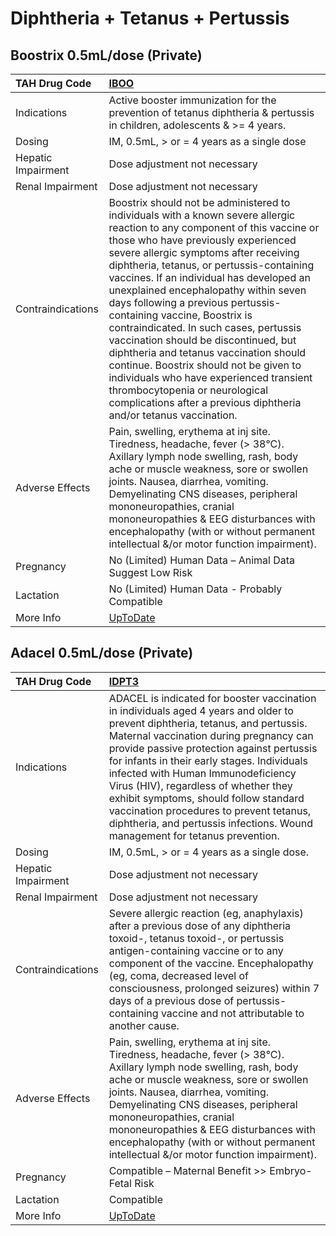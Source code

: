 # Diphtheria + Tetanus + Pertussis

## Boostrix 0.5mL/dose (Private)

| TAH Drug Code      | [IBOO](https://www.tahsda.org.tw/drugs/hissearch.php?drug_code=IBOO)                                                                                                                                                                                                                                                                                                                                                                                                                                                                                                                                                                                                                                                                     |
|:-------------------|:-----------------------------------------------------------------------------------------------------------------------------------------------------------------------------------------------------------------------------------------------------------------------------------------------------------------------------------------------------------------------------------------------------------------------------------------------------------------------------------------------------------------------------------------------------------------------------------------------------------------------------------------------------------------------------------------------------------------------------------------|
| Indications        | Active booster immunization for the prevention of tetanus diphtheria & pertussis in children, adolescents & >= 4 years.                                                                                                                                                                                                                                                                                                                                                                                                                                                                                                                                                                                                                  |
| Dosing             | IM, 0.5mL, > or = 4 years as a single dose                                                                                                                                                                                                                                                                                                                                                                                                                                                                                                                                                                                                                                                                                               |
| Hepatic Impairment | Dose adjustment not necessary                                                                                                                                                                                                                                                                                                                                                                                                                                                                                                                                                                                                                                                                                                            |
| Renal Impairment   | Dose adjustment not necessary                                                                                                                                                                                                                                                                                                                                                                                                                                                                                                                                                                                                                                                                                                            |
| Contraindications  | Boostrix should not be administered to individuals with a known severe allergic reaction to any component of this vaccine or those who have previously experienced severe allergic symptoms after receiving diphtheria, tetanus, or pertussis-containing vaccines. If an individual has developed an unexplained encephalopathy within seven days following a previous pertussis-containing vaccine, Boostrix is contraindicated. In such cases, pertussis vaccination should be discontinued, but diphtheria and tetanus vaccination should continue. Boostrix should not be given to individuals who have experienced transient thrombocytopenia or neurological complications after a previous diphtheria and/or tetanus vaccination. |
| Adverse Effects    | Pain, swelling, erythema at inj site. Tiredness, headache, fever (> 38°C). Axillary lymph node swelling, rash, body ache or muscle weakness, sore or swollen joints. Nausea, diarrhea, vomiting. Demyelinating CNS diseases, peripheral mononeuropathies, cranial mononeuropathies & EEG disturbances with encephalopathy (with or without permanent intellectual &/or motor function impairment).                                                                                                                                                                                                                                                                                                                                       |
| Pregnancy          | No (Limited) Human Data – Animal Data Suggest Low Risk                                                                                                                                                                                                                                                                                                                                                                                                                                                                                                                                                                                                                                                                                   |
| Lactation          | No (Limited) Human Data - Probably Compatible                                                                                                                                                                                                                                                                                                                                                                                                                                                                                                                                                                                                                                                                                            |
| More Info          | [UpToDate](https://www.uptodate.com/contents/diphtheria-and-tetanus-and-pertussis-drug-information)                                                                                                                                                                                                                                                                                                                                                                                                                                                                                                                                                                                                                                      |

## Adacel 0.5mL/dose (Private)

| TAH Drug Code      | [IDPT3](https://www.tahsda.org.tw/drugs/hissearch.php?drug_code=IDPT3)                                                                                                                                                                                                                                                                                                                                                                                                                                                 |
|:-------------------|:-----------------------------------------------------------------------------------------------------------------------------------------------------------------------------------------------------------------------------------------------------------------------------------------------------------------------------------------------------------------------------------------------------------------------------------------------------------------------------------------------------------------------|
| Indications        | ADACEL is indicated for booster vaccination in individuals aged 4 years and older to prevent diphtheria, tetanus, and pertussis. Maternal vaccination during pregnancy can provide passive protection against pertussis for infants in their early stages. Individuals infected with Human Immunodeficiency Virus (HIV), regardless of whether they exhibit symptoms, should follow standard vaccination procedures to prevent tetanus, diphtheria, and pertussis infections. Wound management for tetanus prevention. |
| Dosing             | IM, 0.5mL, > or = 4 years as a single dose.                                                                                                                                                                                                                                                                                                                                                                                                                                                                            |
| Hepatic Impairment | Dose adjustment not necessary                                                                                                                                                                                                                                                                                                                                                                                                                                                                                          |
| Renal Impairment   | Dose adjustment not necessary                                                                                                                                                                                                                                                                                                                                                                                                                                                                                          |
| Contraindications  | Severe allergic reaction (eg, anaphylaxis) after a previous dose of any diphtheria toxoid-, tetanus toxoid-, or pertussis antigen-containing vaccine or to any component of the vaccine. Encephalopathy (eg, coma, decreased level of consciousness, prolonged seizures) within 7 days of a previous dose of pertussis-containing vaccine and not attributable to another cause.                                                                                                                                       |
| Adverse Effects    | Pain, swelling, erythema at inj site. Tiredness, headache, fever (> 38°C). Axillary lymph node swelling, rash, body ache or muscle weakness, sore or swollen joints. Nausea, diarrhea, vomiting. Demyelinating CNS diseases, peripheral mononeuropathies, cranial mononeuropathies & EEG disturbances with encephalopathy (with or without permanent intellectual &/or motor function impairment).                                                                                                                     |
| Pregnancy          | Compatible – Maternal Benefit >> Embryo-Fetal Risk                                                                                                                                                                                                                                                                                                                                                                                                                                                                     |
| Lactation          | Compatible                                                                                                                                                                                                                                                                                                                                                                                                                                                                                                             |
| More Info          | [UpToDate](https://www.uptodate.com/contents/diphtheria-and-tetanus-and-pertussis-drug-information)                                                                                                                                                                                                                                                                                                                                                                                                                    |

